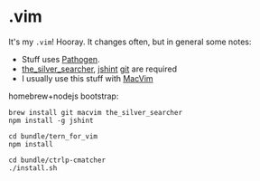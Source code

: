 # .vim

It's my `.vim`! Hooray. It changes often, but in general some notes:

* Stuff uses [Pathogen](https://github.com/tpope/vim-pathogen).
* [the_silver_searcher](https://github.com/ggreer/the_silver_searcher), [jshint](http://www.jshint.com/)
  [git](http://git-scm.com/) are required
* I usually use this stuff with [MacVim](http://code.google.com/p/macvim/)

homebrew+nodejs bootstrap:

    brew install git macvim the_silver_searcher
    npm install -g jshint

    cd bundle/tern_for_vim
    npm install

    cd bundle/ctrlp-cmatcher
    ./install.sh
